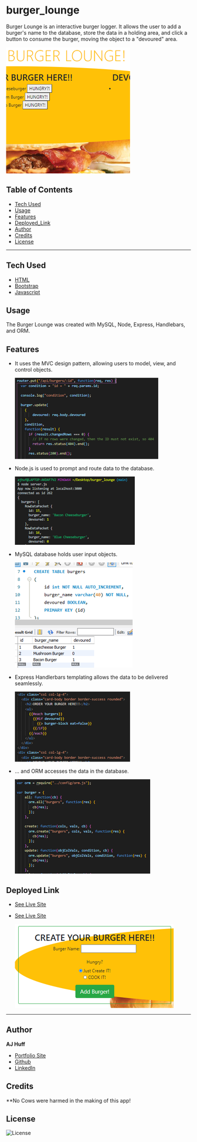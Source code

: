 # burger_lounge

Burger Lounge is an interactive burger logger. It allows the user to add a burger's name to the database, store the data in a holding area, and click a button to consume the burger, moving the object to a "devoured" area.

  ![burger1](public/assets/img/bl1.PNG)

## Table of Contents

* [Tech Used](#tech_used)
* [Usage](#usage)
* [Features](#features)
* [Deployed_Link](#deployed_link)
* [Author](#author)
* [Credits](#credits)
* [License](#license)

----

## Tech Used

* [HTML](https://developer.mozilla.org/en-US/docs/Web/HTML)
* [Bootstrap](https://getbootstrap.com/)
* [Javascript](https://developer.mozilla.org/en-US/docs/Web/JavaScript)

## Usage
 
 The Burger Lounge was created with MySQL, Node, Express, Handlebars, and ORM. 

## Features

- It uses the MVC design pattern, allowing users to model, view, and control objects.
  
  ![mvc](public/assets/img/mvc.PNG)

- Node.js is used to prompt and route data to the database.

  ![node](public/assets/img/node.PNG)

- MySQL database holds user input objects.

  ![mysql](public/assets/img/mysql.PNG)

- Express Handlerbars templating allows the data to be delivered seamlessly.

  ![handlebars](public/assets/img/hb.PNG)

- ... and ORM accesses the data in the database.

  ![orm](public/assets/img/orm.PNG)

## Deployed Link

* [See Live Site](https://ajhuff7.github.io/burger_lounge/)
* [See Live Site](https://young-ocean-02392.herokuapp.com/)

  ![burger2](public/assets/img/bl2.PNG)

---

## Author

**AJ Huff** 

- [Portfolio Site](https://ajhuff7.github.io/portfolio-one/)
- [Github](https://github.com/ajhuff7)
- [LinkedIn](https://www.linkedin.com/in/aj-huff-7696b14b/)

## Credits

**No Cows were harmed in the making of this app!

## License

![License](https://img.shields.io/badge/License-MIT-brightgreen) 